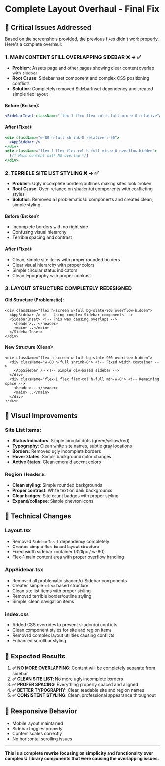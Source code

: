 # Complete Layout Overhaul - Final Fix

## 🚨 Critical Issues Addressed

Based on the screenshots provided, the previous fixes didn't work properly. Here's a complete overhaul:

### 1. **MAIN CONTENT STILL OVERLAPPING SIDEBAR** ❌ → ✅
- **Problem**: Assets page and other pages showing clear content overlap with sidebar
- **Root Cause**: SidebarInset component and complex CSS positioning conflicts
- **Solution**: Completely removed SidebarInset dependency and created simple flex layout

#### Before (Broken):
```jsx
<SidebarInset className="flex-1 flex flex-col h-full min-w-0 relative">
```

#### After (Fixed):
```jsx
<div className="w-80 h-full shrink-0 relative z-50">
  <AppSidebar />
</div>
<div className="flex-1 flex flex-col h-full min-w-0 overflow-hidden">
  {/* Main content with NO overlap */}
</div>
```

### 2. **TERRIBLE SITE LIST STYLING** ❌ → ✅
- **Problem**: Ugly incomplete borders/outlines making sites look broken
- **Root Cause**: Over-reliance on shadcn/ui components with conflicting styles
- **Solution**: Removed all problematic UI components and created clean, simple styling

#### Before (Broken):
- Incomplete borders with no right side
- Confusing visual hierarchy
- Terrible spacing and contrast

#### After (Fixed):
- Clean, simple site items with proper rounded borders
- Clear visual hierarchy with proper colors
- Simple circular status indicators
- Clean typography with proper contrast

### 3. **LAYOUT STRUCTURE COMPLETELY REDESIGNED**

#### Old Structure (Problematic):
```
<div className="flex h-screen w-full bg-slate-950 overflow-hidden">
  <AppSidebar /> <!-- Using complex Sidebar components -->
  <SidebarInset> <!-- This was causing overlaps -->
    <header>...</header>
    <main>...</main>
  </SidebarInset>
</div>
```

#### New Structure (Clean):
```
<div className="flex h-screen w-full bg-slate-950 overflow-hidden">
  <div className="w-80 h-full shrink-0"> <!-- Fixed width container -->
    <AppSidebar /> <!-- Simple div-based sidebar -->
  </div>
  <div className="flex-1 flex flex-col h-full min-w-0"> <!-- Remaining space -->
    <header>...</header>
    <main>...</main>
  </div>
</div>
```

## 🎨 Visual Improvements

### Site List Items:
- **Status Indicators**: Simple circular dots (green/yellow/red)
- **Typography**: Clean white site names, subtle gray locations
- **Borders**: Removed ugly incomplete borders
- **Hover States**: Simple background color changes
- **Active States**: Clean emerald accent colors

### Region Headers:
- **Clean styling**: Simple rounded backgrounds
- **Proper contrast**: White text on dark backgrounds
- **Clear badges**: Site count badges with proper styling
- **Expand/collapse**: Simple chevron icons

## 🔧 Technical Changes

### Layout.tsx
- Removed `SidebarInset` dependency completely
- Created simple flex-based layout structure
- Fixed width sidebar container (320px / w-80)
- Flex-1 main content area with proper overflow handling

### AppSidebar.tsx
- Removed all problematic shadcn/ui Sidebar components
- Created simple `<div>` based structure
- Clean site list items with proper styling
- Removed terrible border/outline styling
- Simple, clean navigation items

### index.css
- Added CSS overrides to prevent shadcn/ui conflicts
- Clean component styles for site and region items
- Removed complex layout utilities causing conflicts
- Enhanced scrollbar styling

## 🚀 Expected Results

1. **✅ NO MORE OVERLAPPING**: Content will be completely separate from sidebar
2. **✅ CLEAN SITE LIST**: No more ugly incomplete borders
3. **✅ PROPER SPACING**: Everything properly spaced and aligned
4. **✅ BETTER TYPOGRAPHY**: Clear, readable site and region names
5. **✅ CONSISTENT STYLING**: Clean, professional appearance throughout

## 📱 Responsive Behavior
- Mobile layout maintained
- Sidebar toggles properly
- Content scales correctly
- No horizontal scrolling issues

---

**This is a complete rewrite focusing on simplicity and functionality over complex UI library components that were causing the overlapping issues.**